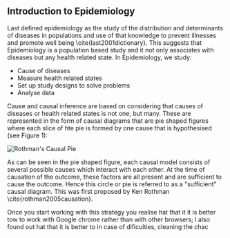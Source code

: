 ## Introduction to Epidemiology

Last defined epidemiology as the study of the distribution and determinants of diseases in populations and use of that knowledge to prevent illnesses and promote well being \cite{last2001dictionary}. This suggests that Epidemiology is a population based study and it not only associates with diseases but any health related state. In Epidemiology, we study:

- Cause of diseases
- Measure health related states
- Set up study designs to solve problems
- Analyse data

Cause and causal inference are based on considering that causes of diseases or health related states is not one, but many. These are represented in the form of causal diagrams that are pie shaped figures where each slice of hte pie is formed by one cause that is hypothesised (see Figure 1):

![Rothman's Causal Pie](https://www.cdc.gov/ophss/csels/dsepd/ss1978/lesson1/images/figure1.17.jpg)

As can be seen in the pie shaped figure, each causal model consists of several possible causes which interact with each other. At the time of causation of the outcome, these factors are all present and are sufficient to cause the outcome. Hence this circle or pie is referred to as a "sufficient" causal diagram. This was first proposed by Ken Rothman \cite{rothman2005causation}. 

Once you start working with this strategy you realise hat that it it is better tow to work with Google chrome rather than with other browsers; I also found out hat that it is better to in case of dificulties, cleaning the chac
